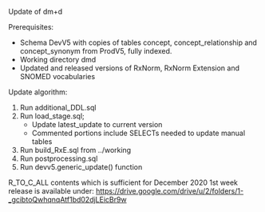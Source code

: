 Update of dm+d

Prerequisites:
- Schema DevV5 with copies of tables concept, concept_relationship and concept_synonym from ProdV5, fully indexed.
- Working directory dmd
- Updated and released versions of RxNorm, RxNorm Extension and SNOMED vocabularies

Update algorithm:
1. Run additional_DDL.sql
2. Run load_stage.sql;
    - Update latest_update to current version
    - Commented portions include SELECTs needed to update manual tables
3. Run build_RxE.sql from ../working
4. Run postprocessing.sql
5. Run devv5.generic_update() function

R_TO_C_ALL contents which is sufficient for December 2020 1st week release is available under:
https://drive.google.com/drive/u/2/folders/1-_gcibtoQwhqnqAtf1bd02djLEicBr9w